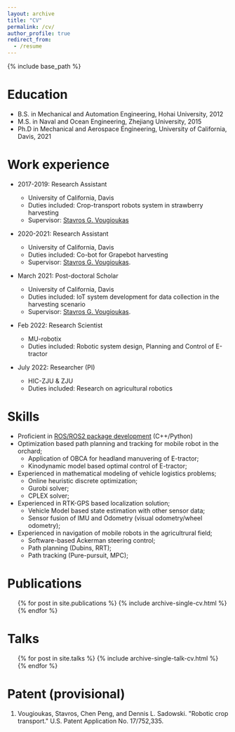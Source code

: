 ```yaml
---
layout: archive
title: "CV"
permalink: /cv/
author_profile: true
redirect_from:
  - /resume
---
```


{% include base_path %}

Education
======
* B.S. in Mechanical and Automation Engineering, Hohai University, 2012
* M.S. in Naval and Ocean Engineering, Zhejiang University, 2015
* Ph.D in Mechanical and Aerospace Engineering, University of California, Davis, 2021

Work experience
======
* 2017-2019: Research Assistant
  * University of California, Davis
  * Duties included: Crop-transport robots system in strawberry harvesting
  * Supervisor: [Stavros G. Vougioukas](https://faculty.engineering.ucdavis.edu/vougioukas/)

* 2020-2021: Research Assistant
  * University of California, Davis
  * Duties included: Co-bot for Grapebot harvesting
  * Supervisor: [Stavros G. Vougioukas](https://faculty.engineering.ucdavis.edu/vougioukas/). 

* March 2021: Post-doctoral Scholar
  * University of California, Davis
  * Duties included: IoT system development for data collection in the harvesting scenario
  * Supervisor: [Stavros G. Vougioukas](https://faculty.engineering.ucdavis.edu/vougioukas/). 

* Feb 2022: Research Scientist
  * MU-robotix
  * Duties included: Robotic system design, Planning and Control of E-tractor

* July 2022: Researcher (PI)
  * HIC-ZJU & ZJU
  * Duties included: Research on agricultural robotics

  
Skills
======
* Proficient in [ROS/ROS2 package development](http://wiki.ros.org/) (C++/Python)
* Optimization based path planning and tracking for mobile robot in the orchard;
  * Application of OBCA for headland manuvering of E-tractor;
  * Kinodynamic model based optimal control of E-tractor;
* Experienced in mathematical modeling of vehicle logistics problems; 
  * Online heuristic discrete optimization;
  * Gurobi solver;
  * CPLEX solver;
* Experienced in RTK-GPS based localization solution;
  * Vehicle Model based state estimation with other sensor data; 
  * Sensor fusion of IMU and Odometry (visual odometry/wheel odometry); 
* Experienced in navigation of mobile robots in the agricultrural field;
  * Software-based Ackerman steering control; 
  * Path planning (Dubins, RRT);
  * Path tracking (Pure-pursuit, MPC);

Publications
======
  <ul>{% for post in site.publications %}
    {% include archive-single-cv.html %}
  {% endfor %}</ul>
  
Talks
======
  <ul>{% for post in site.talks %}
    {% include archive-single-talk-cv.html %}
  {% endfor %}</ul>
  
<!-- Teaching
======
  <ul>{% for post in site.teaching %}
    {% include archive-single-cv.html %}
  {% endfor %}</ul> -->

Patent (provisional)
=====================
1. Vougioukas, Stavros, Chen Peng, and Dennis L. Sadowski. "Robotic crop transport." U.S. Patent Application No. 17/752,335.